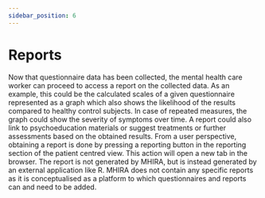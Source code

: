 ```yaml
---
sidebar_position: 6
---
```


# Reports 

Now that questionnaire data has been collected, the mental health care worker can proceed to access a report on the collected data. As an example, this could be the calculated scales of a given questionnaire represented as a graph which also shows the likelihood of the results compared to healthy control subjects. In case of repeated measures, the graph could show the severity of symptoms over time. A report could also link to psychoeducation materials or suggest treatments or further assessments based on the obtained results. 
From a user perspective, obtaining a report is done by pressing a reporting button in the reporting section of the patient centred view. This action will open a new tab in the browser. The report is not generated by MHIRA, but is instead generated by an external application like R. MHIRA does not contain any specific reports as it is conceptualised as a platform to which questionnaires and reports can and need to be added. 

